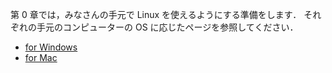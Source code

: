 第 0 章では，みなさんの手元で Linux を使えるようにする準備をします．
それぞれの手元のコンピューターの OS に応じたページを参照してください．

- [for Windows](windows.md)
- [for Mac](mac.md)